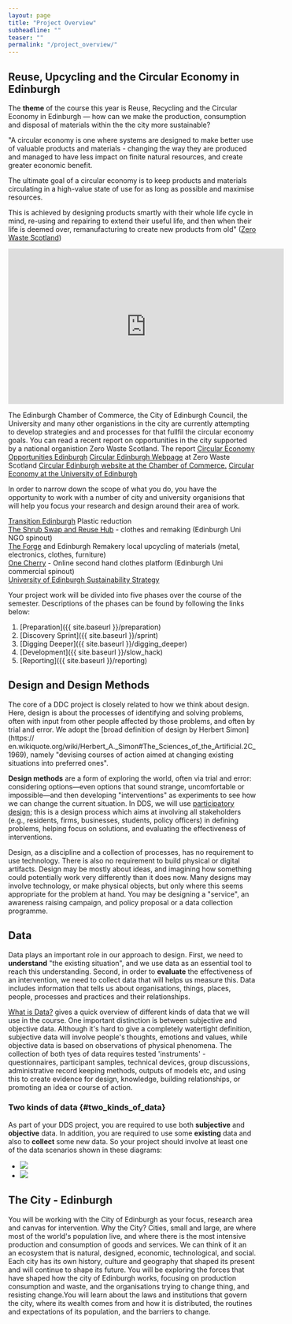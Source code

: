 ```yaml
---
layout: page
title: "Project Overview"
subheadline: ""
teaser: ""
permalink: "/project_overview/"
---
```

<!-- <div class="row">
<div class="medium-4 medium-push-8 columns" markdown="1">
<div class="panel radius" markdown="1">
**Table of Contents**
{: #toc }
* TOC
{:toc}
</div>
</div>

<div class="medium-8 medium-pull-4 columns" markdown="1"> -->

## Reuse, Upcycling and the Circular Economy in Edinburgh

The **theme** of the course this year is Reuse, Recycling and the Circular Economy in Edinburgh &mdash; how can we make the production, consumption and disposal of materials within the the city  more sustainable?

"A circular economy is one where systems are designed
to make better use of valuable products and materials -
changing the way they are produced and managed to have
less impact on finite natural resources, and create greater
economic benefit.
<p>
The ultimate goal of a circular economy is to keep products
and materials circulating in a high-value state of use for as
long as possible and maximise resources.
<p>
This is achieved by designing products smartly with their
whole life cycle in mind, re-using and repairing to extend
their useful life, and then when their life is deemed over,
remanufacturing to create new products from old" (<a href="https://www.zerowastescotland.org.uk">Zero Waste Scotland</a>)
<p>
<iframe width="560" height="315" src="https://www.youtube.com/embed/zCRKvDyyHmI" frameborder="0" allow="accelerometer; autoplay; encrypted-media; gyroscope; picture-in-picture" allowfullscreen></iframe>
<p>

The Edinburgh Chamber of Commerce, the City of Edinburgh Council, the University and many other organistions in the city are currently attempting to develop strategies and and processes for that fullfil the circular economy goals. You can read a recent report on opportunities in the city supported by a national organistion Zero Waste Scotland.
The report <a href="https://www.zerowastescotland.org.uk/sites/default/files/Circular%20Economy%20opportunities%20Edinburgh%202018.pdf">Circular Economy Opportunities Edinburgh</a>
<a href="https://www.zerowastescotland.org.uk/circular-economy/circular-edinburgh">Circular Edinburgh Webpage</a> at Zero Waste Scotland
<a href="https://www.edinburghchamber.co.uk/circular-edinburgh/">Circular Edinburgh website at the Chamber of Commerce.</a>
<a href="https://www.ed.ac.uk/about/sustainability/news/archived-news/2015/circular-economy-report-publishedwhat-we-do/circular-economy">Circular Economy at the University of Edinburgh</a>

In order to narrow down the scope of what you do, you have the opportunity to work with a number of city and university organisions that will help you focus your research and design around their area of work.

<div>
    <div class="medium-panel">
        <a href="https://transitionedinburgh.org.uk/">Transition Edinburgh</a> Plastic reduction
    </div>
      <div class="medium-panel">
      <a href="https://www.shrubcoop.org/">The Shrub Swap and Reuse Hub</a> - clothes and remaking (Edinburgh Uni NGO spinout)
    </div>
    <div class="medium-panel">
        <a href="https://edinburghforge.com/">The Forge</a> and Edinburgh Remakery local upcycling of materials (metal, electronics, clothes, furniture)
    </div>
    <div class="medium-panel">
        <a href="https://onecherry.co.uk/">One Cherry</a> - Online second hand clothes platform (Edinburgh Uni commercial spinout)
    </div>
     <div class="medium-panel">
        <a href="https://www.ed.ac.uk/about/sustainability/what-we-do/circular-economy">University of Edinburgh Sustainability Strategy</a>
    </div>
</div>


Your project work will be divided into five phases over the course of the
semester. Descriptions of the phases can be found by following the links
below:

1. [Preparation]({{ site.baseurl }}/preparation)
2. [Discovery Sprint]({{ site.baseurl }}/sprint)
3. [Digging Deeper]({{ site.baseurl }}/digging_deeper)
4. [Development]({{ site.baseurl }}/slow_hack)
5. [Reporting]({{ site.baseurl }}/reporting)

## Design and Design Methods

The core of a DDC project is closely related to how we think about design.
Here, design is about the processes of identifying and solving problems, often
with input from other people affected by those problems, and often by trial
and error. We adopt the [broad definition of design by Herbert Simon](https://
en.wikiquote.org/wiki/Herbert_A._Simon#The_Sciences_of_the_Artificial.2C_1969), namely 
"devising courses of action aimed at changing existing situations
into preferred ones".

**Design methods** are a form of exploring the world, often via trial and
error: considering options&mdash;even options that sound strange,
uncomfortable or impossible&mdash;and then developing "interventions" as
experiments to see how we can change the current situation. In DDS, we will
use [participatory
design](https://en.wikipedia.org/wiki/Participatory_design); this is a design
process which aims at involving all stakeholders (e.g., residents, firms, businesses, students, policy officers) in defining problems, helping focus on solutions, and
evaluating the effectiveness of interventions.

Design, as a discipline and a collection of processes, has no requirement to
use technology. There is also no requirement to build physical or digital
artifacts. Design may be mostly about ideas, and imagining how something could
potentially work very differently than it does now. Many designs may involve
technology, or make physical objects, but only where this seems appropriate
for the problem at hand. You may be designing a "service", an awareness raising 
campaign, and policy proposal or a data collection programme.

## Data

Data plays an important role in our approach to design. First, we need to
**understand** "the existing situation", and we use data as an essential tool
to reach this understanding. Second,  in order to **evaluate** the
effectiveness of an intervention, we need to collect data that will helps us measure this.
Data includes information that tells us about organisations, things, places, people, processes and practices and their relationships.

[What is Data?](https://github.com/edinburghlivinglab/dds-notebooks/blob/master/notebooks/what_is_data.ipynb) 
gives a quick overview of different kinds of data that we will use in the
course. One important distinction is between subjective and objective
data. Although it's hard to give a completely watertight definition,
subjective data will involve people's thoughts, emotions and values, while
objective data is based on observations of physical phenomena. The collection of both tyes of data 
requires tested 'instruments' - questionnaires, participant samples, technical devices, group discussions,
administrative record keeping methods, outputs of models etc, and using this to create evidence for design, knowledge, 
building relationships, or promoting an idea or course of action.

### <a name="two_kinds_of_data"></a>Two kinds of data {#two_kinds_of_data}

As part of your
DDS project, you are required to use both **subjective** and **objective** data. In
addition, you are required to use some **existing** data and also to
**collect** some new data. So your project should involve at least one of the data scenarios shown in these diagrams:

<div class="t30">
    <ul class="small-block-grid-2">
        <li>
            <img class="center" src="{{ site.urlimg }}two_kinds_of_data_1.png" />
        </li>
        <li>
            <img class="center" src="{{ site.urlimg }}two_kinds_of_data_2.png" />
        </li>
    </ul>
</div>


## The City - Edinburgh

You will be working with the City of Edinburgh as your focus, research area and canvas for intervention. Why the City? Cities, small and large, are where most of the world's population live, and where there is the most intensive production and consumption of goods and services. We can think of it an an ecosystem that is natural, designed, economic, technological, and social. Each city has its own history, culture and geography that shaped its present and will continue to shape its future. You will be exploring the forces that have shaped how the city of Edinburgh works, focusing on production consumption and waste, and the organisations trying to change thing, and resisting change.You will learn about the laws and institutions that govern the city, where its wealth comes from and how it is distributed, the routines and expectations of its population, and the barriers to change.







